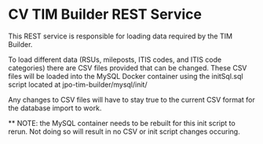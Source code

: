# CV TIM Builder REST Service
This REST service is responsible for loading data required by the TIM Builder.

To load different data (RSUs, mileposts, ITIS codes, and ITIS code categories) there are CSV files provided that can be changed. These CSV files will be loaded into the MySQL Docker container using the initSql.sql script located at jpo-tim-builder/mysql/init/

Any changes to CSV files will have to stay true to the current CSV format for the database import to work. 

** NOTE: the MySQL container needs to be rebuilt for this init script to rerun. Not doing so will result in no CSV or init script changes occuring. 


